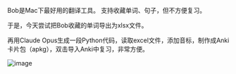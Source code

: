Bob是Mac下最好用的翻译工具。
支持收藏单词、句子，但不方便复习。

于是，今天尝试把Bob收藏的单词导出为xlsx文件。

再用Claude Opus生成一段Python代码，读取excel文件，添加音标，制作成Anki卡片包（apkg），双击导入Anki中复习，非常方便。

![image](https://github.com/user-attachments/assets/7ab965a3-066a-4a4b-b81c-1c6336ebe128)
